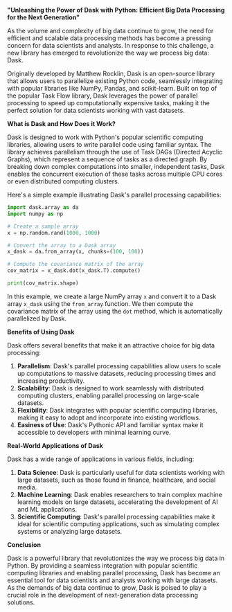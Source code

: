 **"Unleashing the Power of Dask with Python: Efficient Big Data Processing for the Next Generation"**

As the volume and complexity of big data continue to grow, the need for efficient and scalable data processing methods has become a pressing concern for data scientists and analysts. In response to this challenge, a new library has emerged to revolutionize the way we process big data: Dask.

Originally developed by Matthew Rocklin, Dask is an open-source library that allows users to parallelize existing Python code, seamlessly integrating with popular libraries like NumPy, Pandas, and scikit-learn. Built on top of the popular Task Flow library, Dask leverages the power of parallel processing to speed up computationally expensive tasks, making it the perfect solution for data scientists working with vast datasets.

**What is Dask and How Does it Work?**

Dask is designed to work with Python's popular scientific computing libraries, allowing users to write parallel code using familiar syntax. The library achieves parallelism through the use of Task DAGs (Directed Acyclic Graphs), which represent a sequence of tasks as a directed graph. By breaking down complex computations into smaller, independent tasks, Dask enables the concurrent execution of these tasks across multiple CPU cores or even distributed computing clusters.

Here's a simple example illustrating Dask's parallel processing capabilities:
```python
import dask.array as da
import numpy as np

# Create a sample array
x = np.random.rand(1000, 1000)

# Convert the array to a Dask array
x_dask = da.from_array(x, chunks=(100, 100))

# Compute the covariance matrix of the array
cov_matrix = x_dask.dot(x_dask.T).compute()

print(cov_matrix.shape)
```
In this example, we create a large NumPy array `x` and convert it to a Dask array `x_dask` using the `from_array` function. We then compute the covariance matrix of the array using the `dot` method, which is automatically parallelized by Dask.

**Benefits of Using Dask**

Dask offers several benefits that make it an attractive choice for big data processing:

1. **Parallelism**: Dask's parallel processing capabilities allow users to scale up computations to massive datasets, reducing processing times and increasing productivity.
2. **Scalability**: Dask is designed to work seamlessly with distributed computing clusters, enabling parallel processing on large-scale datasets.
3. **Flexibility**: Dask integrates with popular scientific computing libraries, making it easy to adopt and incorporate into existing workflows.
4. **Easiness of Use**: Dask's Pythonic API and familiar syntax make it accessible to developers with minimal learning curve.

**Real-World Applications of Dask**

Dask has a wide range of applications in various fields, including:

1. **Data Science**: Dask is particularly useful for data scientists working with large datasets, such as those found in finance, healthcare, and social media.
2. **Machine Learning**: Dask enables researchers to train complex machine learning models on large datasets, accelerating the development of AI and ML applications.
3. **Scientific Computing**: Dask's parallel processing capabilities make it ideal for scientific computing applications, such as simulating complex systems or analyzing large datasets.

**Conclusion**

Dask is a powerful library that revolutionizes the way we process big data in Python. By providing a seamless integration with popular scientific computing libraries and enabling parallel processing, Dask has become an essential tool for data scientists and analysts working with large datasets. As the demands of big data continue to grow, Dask is poised to play a crucial role in the development of next-generation data processing solutions.